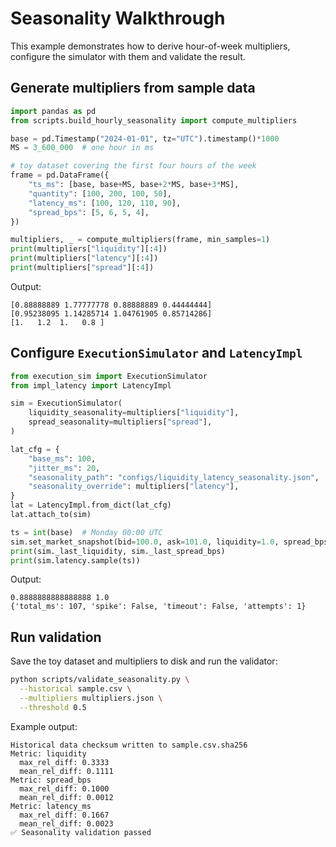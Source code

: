 # Seasonality Walkthrough

This example demonstrates how to derive hour-of-week multipliers,
configure the simulator with them and validate the result.

## Generate multipliers from sample data

```python
import pandas as pd
from scripts.build_hourly_seasonality import compute_multipliers

base = pd.Timestamp("2024-01-01", tz="UTC").timestamp()*1000
MS = 3_600_000  # one hour in ms

# toy dataset covering the first four hours of the week
frame = pd.DataFrame({
    "ts_ms": [base, base+MS, base+2*MS, base+3*MS],
    "quantity": [100, 200, 100, 50],
    "latency_ms": [100, 120, 110, 90],
    "spread_bps": [5, 6, 5, 4],
})

multipliers, _ = compute_multipliers(frame, min_samples=1)
print(multipliers["liquidity"][:4])
print(multipliers["latency"][:4])
print(multipliers["spread"][:4])
```

Output:

```
[0.88888889 1.77777778 0.88888889 0.44444444]
[0.95238095 1.14285714 1.04761905 0.85714286]
[1.   1.2  1.   0.8 ]
```

## Configure `ExecutionSimulator` and `LatencyImpl`

```python
from execution_sim import ExecutionSimulator
from impl_latency import LatencyImpl

sim = ExecutionSimulator(
    liquidity_seasonality=multipliers["liquidity"],
    spread_seasonality=multipliers["spread"],
)

lat_cfg = {
    "base_ms": 100,
    "jitter_ms": 20,
    "seasonality_path": "configs/liquidity_latency_seasonality.json",
    "seasonality_override": multipliers["latency"],
}
lat = LatencyImpl.from_dict(lat_cfg)
lat.attach_to(sim)

ts = int(base)  # Monday 00:00 UTC
sim.set_market_snapshot(bid=100.0, ask=101.0, liquidity=1.0, spread_bps=1.0, ts_ms=ts)
print(sim._last_liquidity, sim._last_spread_bps)
print(sim.latency.sample(ts))
```

Output:

```
0.8888888888888888 1.0
{'total_ms': 107, 'spike': False, 'timeout': False, 'attempts': 1}
```

## Run validation

Save the toy dataset and multipliers to disk and run the validator:

```bash
python scripts/validate_seasonality.py \
  --historical sample.csv \
  --multipliers multipliers.json \
  --threshold 0.5
```

Example output:

```
Historical data checksum written to sample.csv.sha256
Metric: liquidity
  max_rel_diff: 0.3333
  mean_rel_diff: 0.1111
Metric: spread_bps
  max_rel_diff: 0.1000
  mean_rel_diff: 0.0012
Metric: latency_ms
  max_rel_diff: 0.1667
  mean_rel_diff: 0.0023
✅ Seasonality validation passed
```
